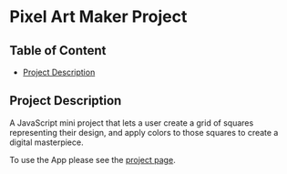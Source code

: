 # Pixel Art Maker Project

## Table of Content

* [Project Description](#Description)


## Project Description

A JavaScript mini project that lets a user create a grid of squares representing their design, and apply colors to those squares to create a digital masterpiece.

To use the App please see the [project page](https://emekaokoli.github.io/).
